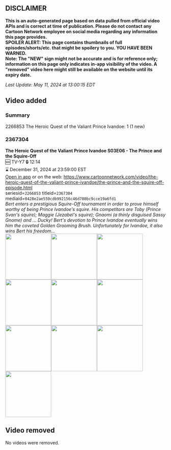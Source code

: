 ## DISCLAIMER
**This is an auto-generated page based on data pulled from official video APIs and is correct at time of publication. Please do not contact any Cartoon Network employee on social media regarding any information this page provides.**  
**SPOILER ALERT: This page contains thumbnails of full episodes/shorts/etc. that might be spoilery to you. YOU HAVE BEEN WARNED.**  
**Note: The "NEW" sign might not be accurate and is for reference only; information on this page only indicates in-app visibility of the video. A "removed" video here might still be available on the website until its expiry date.**  

_Last Update: May 11, 2024 at 13:00:15 EDT_
## Video added
### Summary
2266853 The Heroic Quest of the Valiant Prince Ivandoe: 1 (1 new)  
### 2367304
**The Heroic Quest of the Valiant Prince Ivandoe S03E06 - The Prince and the Squire-Off**  
🆕 TV-Y7 🔒 12:14  
⌛ December 31, 2024 at 23:59:00 EST  
[Open in app](https://cnvideo.sercomkc.org/redirector.html?type=cnapp&seriesid=2266853&titleid=2367304&mediaid=0428e2ae559cdb992156c46d780bc9cce19a6fd1) or on the web: https://www.cartoonnetwork.com/video/the-heroic-quest-of-the-valiant-prince-ivandoe/the-prince-and-the-squire-off-episode.html  
seriesid=`2266853` titleid=`2367304` mediaid=`0428e2ae559cdb992156c46d780bc9cce19a6fd1`  
_Bert enters a prestigious Squire-Off tournament in order to prove himself worthy of being Prince Ivandoe's squire. His competitors are Toby (Prince Svan's squire); Maggie (Jezabel's squire); Gnaomi (a thinly disguised Sassy Gnome) and … Ducky! Bert's devotion to Prince Ivandoe eventually wins him the coveted Golden Grooming Brush. Unfortunately for Ivandoe, it also wins Bert his freedom…_  
<a href="https://s3.amazonaws.com/cartoonorchestrator/2367304_001_1280x720.jpg"><img src="https://s3.amazonaws.com/cartoonorchestrator/2367304_001_640x360.jpg" height="144px" /></a><a href="https://s3.amazonaws.com/cartoonorchestrator/2367304_002_1280x720.jpg"><img src="https://s3.amazonaws.com/cartoonorchestrator/2367304_002_640x360.jpg" height="144px" /></a><a href="https://s3.amazonaws.com/cartoonorchestrator/2367304_003_1280x720.jpg"><img src="https://s3.amazonaws.com/cartoonorchestrator/2367304_003_640x360.jpg" height="144px" /></a><a href="https://s3.amazonaws.com/cartoonorchestrator/2367304_004_1280x720.jpg"><img src="https://s3.amazonaws.com/cartoonorchestrator/2367304_004_640x360.jpg" height="144px" /></a><a href="https://s3.amazonaws.com/cartoonorchestrator/2367304_005_1280x720.jpg"><img src="https://s3.amazonaws.com/cartoonorchestrator/2367304_005_640x360.jpg" height="144px" /></a><a href="https://s3.amazonaws.com/cartoonorchestrator/2367304_006_1280x720.jpg"><img src="https://s3.amazonaws.com/cartoonorchestrator/2367304_006_640x360.jpg" height="144px" /></a><a href="https://s3.amazonaws.com/cartoonorchestrator/2367304_007_1280x720.jpg"><img src="https://s3.amazonaws.com/cartoonorchestrator/2367304_007_640x360.jpg" height="144px" /></a><a href="https://s3.amazonaws.com/cartoonorchestrator/2367304_008_1280x720.jpg"><img src="https://s3.amazonaws.com/cartoonorchestrator/2367304_008_640x360.jpg" height="144px" /></a><a href="https://s3.amazonaws.com/cartoonorchestrator/2367304_009_1280x720.jpg"><img src="https://s3.amazonaws.com/cartoonorchestrator/2367304_009_640x360.jpg" height="144px" /></a><a href="https://s3.amazonaws.com/cartoonorchestrator/2367304_010_1280x720.jpg"><img src="https://s3.amazonaws.com/cartoonorchestrator/2367304_010_640x360.jpg" height="144px" /></a>
## Video removed
No videos were removed.  
